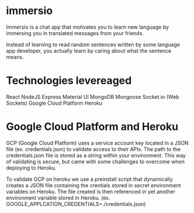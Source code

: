 # immersio

Immersio is a chat app that motivates you to learn  new language by immersing you in translated messages from your friends.

Instead of learning to read random sentences written by some language app developer, you actually learn by caring about what the sentence means.

# Technologies levereaged

React
NodeJS
Express
Material UI
MongoDB
Mongoose
Socket.io (Web Sockets)
Google Cloud Platform
Heroku


# Google Cloud Platform and Heroku
GCP  (Google Cloud Platform) uses a service account key located in a JSON file (ex. credentials.json) to validate access to their APIs.
The path to the credentials.json file is stored as a string within your environment. This way of validating is secure, but came with some challenges to overcome when deploying to Heroku.

To validate GCP on heroku we use a preinstall script that dynamically creates a JSON file containing the crentials stored in secret environment variables on Heroku. The file created is then referenced in yet another environment variable stored in Heroku. (ex. GOOGLE_APPLCATION_CREDENTIALS=./credentials.json)

